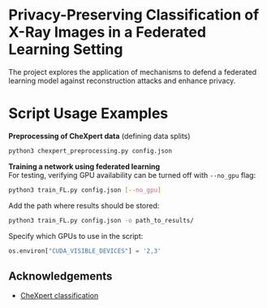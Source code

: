 # Privacy-Preserving Classification of X-Ray Images in a Federated Learning Setting

The project explores the application of mechanisms to defend a federated learning model against reconstruction attacks and enhance privacy.

# Script Usage Examples

**Preprocessing of CheXpert data** (defining data splits)  

```sh
python3 chexpert_preprocessing.py config.json
```
**Training a network using federated learning**   
For testing, verifying GPU availability can be turned off with ```--no_gpu``` flag:   
```sh
python3 train_FL.py config.json [--no_gpu]
```
Add the path where results should be stored:   
```sh
python3 train_FL.py config.json -o path_to_results/
```

Specify which GPUs to use in the script:   
```python
os.environ["CUDA_VISIBLE_DEVICES"] = '2,3'
```


## Acknowledgements

* [CheXpert classification](https://github.com/Stomper10/CheXpert)
